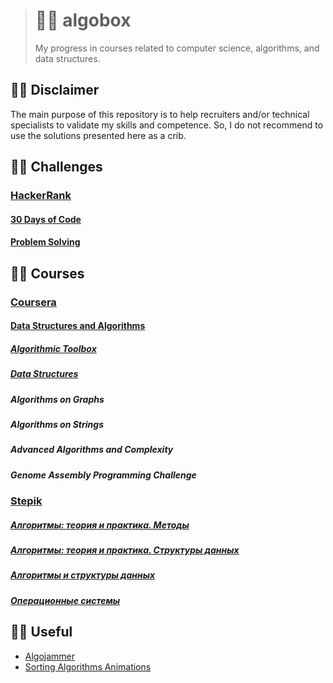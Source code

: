 > # 👨‍💻 algobox
>
> My progress in courses related to computer science, algorithms, and data structures.

## 🙅‍♂️ Disclaimer

The main purpose of this repository is to help recruiters and/or technical specialists to validate my skills
and competence. So, I do not recommend to use the solutions presented here as a crib.

## 🧗‍♂️ Challenges

### [HackerRank](https://www.hackerrank.com/kamilsk)

#### [30 Days of Code](hackerrank/30-days-of-code)

#### [Problem Solving](hackerrank/algorithms)

## 👨‍🏫 Courses

### [Coursera](https://www.coursera.org/user/ac851392243e4a64c5a04b6bfe2b97cc)

#### [Data Structures and Algorithms](https://www.coursera.org/specializations/data-structures-algorithms)

##### [Algorithmic Toolbox](coursera/algorithmic-toolbox)

##### [Data Structures](coursera/data-structures)

##### Algorithms on Graphs

##### Algorithms on Strings

##### Advanced Algorithms and Complexity

##### Genome Assembly Programming Challenge

### [Stepik](https://stepik.org/users/17586168)

##### [Алгоритмы: теория и практика. Методы](stepik/course-217)

##### [Алгоритмы: теория и практика. Структуры данных](stepik/course-1547)

##### [Алгоритмы и структуры данных](stepik/course-156)

##### [Операционные системы](stepik/course-1780)

## 💁‍♂️ Useful

- [Algojammer](https://github.com/ChrisKnott/Algojammer)
- [Sorting Algorithms Animations](https://www.toptal.com/developers/sorting-algorithms)
